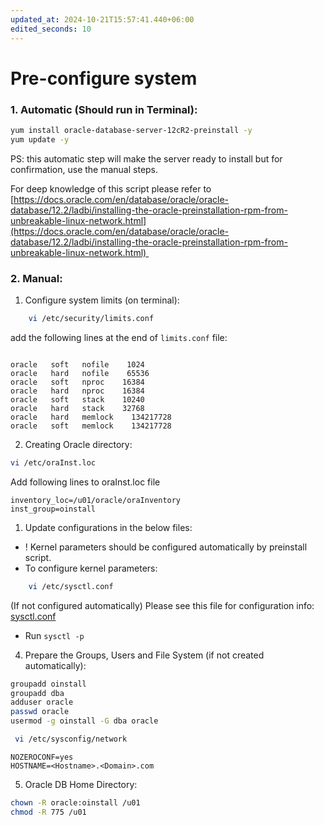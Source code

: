 ```yaml
---
updated_at: 2024-10-21T15:57:41.440+06:00
edited_seconds: 10
---
```

# Pre-configure system

### 1. Automatic (Should run in Terminal):  

```bash
yum install oracle-database-server-12cR2-preinstall -y
yum update -y
```

PS: this automatic step will make the server ready to install but for confirmation, use the manual steps. 

For deep knowledge of this script please refer to [https://docs.oracle.com/en/database/oracle/oracle-database/12.2/ladbi/installing-the-oracle-preinstallation-rpm-from-unbreakable-linux-network.html](https://docs.oracle.com/en/database/oracle/oracle-database/12.2/ladbi/installing-the-oracle-preinstallation-rpm-from-unbreakable-linux-network.html) 

### 2. Manual:   

1. Configure system limits (on terminal):  
```bash 
    vi /etc/security/limits.conf
```
add the following lines at the end of `limits.conf` file:
```text

oracle   soft   nofile    1024
oracle   hard   nofile    65536
oracle   soft   nproc    16384
oracle   hard   nproc    16384
oracle   soft   stack    10240
oracle   hard   stack    32768
oracle   hard   memlock    134217728
oracle   soft   memlock    134217728
```

2. Creating Oracle directory:
```bash
vi /etc/oraInst.loc
```
Add following lines to oraInst.loc file
```
inventory_loc=/u01/oracle/oraInventory
inst_group=oinstall
```

1. Update configurations in the below files:
  - ! Kernel parameters should be configured automatically by preinstall script. 
  - To configure kernel parameters:
```bash
	vi /etc/sysctl.conf
```
(If not configured automatically) Please see this file for configuration info: [sysctl.conf](https://drive.google.com/file/d/1q5u8ycfwvfZzMzU9HJoCOBqGaMdZ7EZW/view?usp=drive_link)
  - Run `sysctl -p`

4. Prepare the Groups, Users and File System (if not created automatically):
```bash
groupadd oinstall
groupadd dba
adduser oracle
passwd oracle
usermod -g oinstall -G dba oracle
```

```bash 
 vi /etc/sysconfig/network
```
 
```
NOZEROCONF=yes
HOSTNAME=<Hostname>.<Domain>.com
```

5. Oracle DB Home Directory: 
```bash
chown -R oracle:oinstall /u01
chmod -R 775 /u01
```
